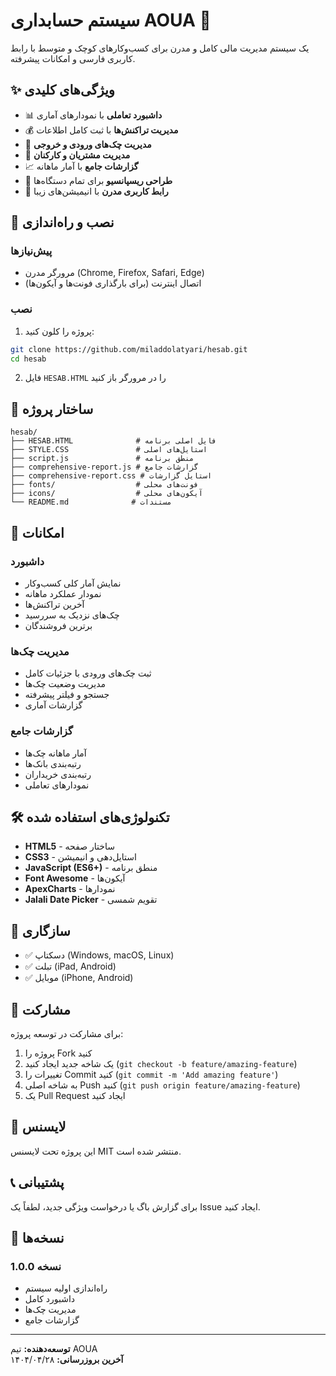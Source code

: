# سیستم حسابداری AOUA 🎹

یک سیستم مدیریت مالی کامل و مدرن برای کسب‌وکارهای کوچک و متوسط با رابط کاربری فارسی و امکانات پیشرفته.

## ✨ ویژگی‌های کلیدی

- 📊 **داشبورد تعاملی** با نمودارهای آماری
- 💰 **مدیریت تراکنش‌ها** با ثبت کامل اطلاعات
- 🏦 **مدیریت چک‌های ورودی و خروجی**
- 👥 **مدیریت مشتریان و کارکنان**
- 📈 **گزارشات جامع** با آمار ماهانه
- 📱 **طراحی ریسپانسیو** برای تمام دستگاه‌ها
- 🎨 **رابط کاربری مدرن** با انیمیشن‌های زیبا

## 🚀 نصب و راه‌اندازی

### پیش‌نیازها
- مرورگر مدرن (Chrome, Firefox, Safari, Edge)
- اتصال اینترنت (برای بارگذاری فونت‌ها و آیکون‌ها)

### نصب
1. پروژه را کلون کنید:
```bash
git clone https://github.com/miladdolatyari/hesab.git
cd hesab
```

2. فایل `HESAB.HTML` را در مرورگر باز کنید

## 📁 ساختار پروژه

```
hesab/
├── HESAB.HTML              # فایل اصلی برنامه
├── STYLE.CSS               # استایل‌های اصلی
├── script.js               # منطق برنامه
├── comprehensive-report.js # گزارشات جامع
├── comprehensive-report.css # استایل گزارشات
├── fonts/                  # فونت‌های محلی
├── icons/                  # آیکون‌های محلی
└── README.md              # مستندات
```

## 🎯 امکانات

### داشبورد
- نمایش آمار کلی کسب‌وکار
- نمودار عملکرد ماهانه
- آخرین تراکنش‌ها
- چک‌های نزدیک به سررسید
- برترین فروشندگان

### مدیریت چک‌ها
- ثبت چک‌های ورودی با جزئیات کامل
- مدیریت وضعیت چک‌ها
- جستجو و فیلتر پیشرفته
- گزارشات آماری

### گزارشات جامع
- آمار ماهانه چک‌ها
- رتبه‌بندی بانک‌ها
- رتبه‌بندی خریداران
- نمودارهای تعاملی

## 🛠️ تکنولوژی‌های استفاده شده

- **HTML5** - ساختار صفحه
- **CSS3** - استایل‌دهی و انیمیشن
- **JavaScript (ES6+)** - منطق برنامه
- **Font Awesome** - آیکون‌ها
- **ApexCharts** - نمودارها
- **Jalali Date Picker** - تقویم شمسی

## 📱 سازگاری

- ✅ دسکتاپ (Windows, macOS, Linux)
- ✅ تبلت (iPad, Android)
- ✅ موبایل (iPhone, Android)

## 🤝 مشارکت

برای مشارکت در توسعه پروژه:

1. پروژه را Fork کنید
2. یک شاخه جدید ایجاد کنید (`git checkout -b feature/amazing-feature`)
3. تغییرات را Commit کنید (`git commit -m 'Add amazing feature'`)
4. به شاخه اصلی Push کنید (`git push origin feature/amazing-feature`)
5. یک Pull Request ایجاد کنید

## 📄 لایسنس

این پروژه تحت لایسنس MIT منتشر شده است.

## 📞 پشتیبانی

برای گزارش باگ یا درخواست ویژگی جدید، لطفاً یک Issue ایجاد کنید.

## 🔄 نسخه‌ها

### نسخه 1.0.0
- راه‌اندازی اولیه سیستم
- داشبورد کامل
- مدیریت چک‌ها
- گزارشات جامع

---

**توسعه‌دهنده:** تیم AOUA  
**آخرین بروزرسانی:** ۱۴۰۴/۰۴/۲۸ 
